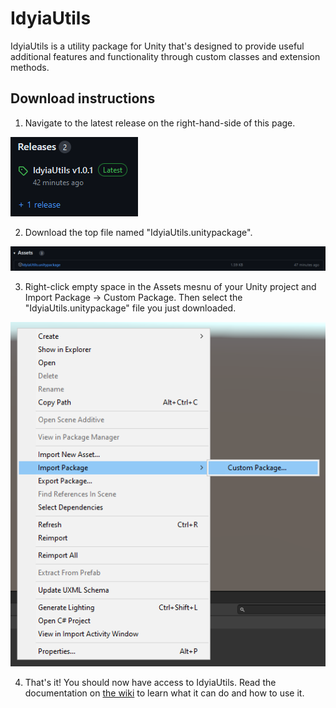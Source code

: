 # IdyiaUtils
IdyiaUtils is a utility package for Unity that's designed to provide useful additional features and functionality through custom classes and extension methods.

## Download instructions
1) Navigate to the latest release on the right-hand-side of this page.
   
![Releases Image](Images/Releases.png)

2) Download the top file named "IdyiaUtils.unitypackage".
   
![Assets Image](Images/Assets.png)

3) Right-click empty space in the Assets mesnu of your Unity project and Import Package -> Custom Package. Then select the "IdyiaUtils.unitypackage" file you just downloaded.
   
![Import Image](Images/Import.png)

4) That's it! You should now have access to IdyiaUtils. Read the documentation on [the wiki](https://github.com/Idyiax/IdyiaUtils/wiki) to learn what it can do and how to use it.
